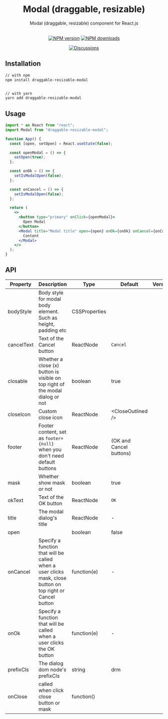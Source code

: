 <h1 align="center">Modal (draggable, resizable) </h1>

<div align="center">
Modal (draggable, resizable) component for React.js
</div>
<br>
<div align="center">

[![NPM version][npm-image]][npm-url] [![NPM downloads][download-image]][download-url]

[![Discussions][discussions-image]][discussions-url]

[npm-image]: http://img.shields.io/npm/v/modal-rc.svg?style=flat-square
[npm-url]: http://npmjs.org/package/modal-rc
[download-image]: https://img.shields.io/npm/dm/modal-rc.svg?style=flat-square
[download-url]: https://npmjs.org/package/modal-rc
[discussions-image]: https://img.shields.io/badge/discussions-on%20github-blue?style=flat-square
[discussions-url]: https://github.com/mrshukhratbek/modal-rc/discussions

</div>

## Installation

```sh
// with npm
npm install draggable-resizable-modal


// with yarn
yarn add draggable-resizable-modal

```

## Usage

```jsx
import * as React from "react";
import Modal from "draggable-resizable-modal";

function App() {
  const [open, setOpen] = React.useState(false);

  const openModal = () => {
    setOpen(true);
  };

  const onOk = () => {
    setIsModalOpen(false);
  };

  const onCancel = () => {
    setIsModalOpen(false);
  };

  return (
    <>
      <button type="primary" onClick={openModal}>
        Open Modal
      </button>
      <Modal title="Modal title" open={open} onOk={onOk} onCancel={onCancel}>
        Content
      </Modal>
    </>
  );
}
```

## API

| Property   | Description                                                                                                | Type          | Default                 | Version |
| ---------- | ---------------------------------------------------------------------------------------------------------- | ------------- | ----------------------- | ------- |
| bodyStyle  | Body style for modal body element. Such as height, padding etc                                             | CSSProperties |                         |         |
| cancelText | Text of the Cancel button                                                                                  | ReactNode     | `Cancel`                |         |
| closable   | Whether a close (x) button is visible on top right of the modal dialog or not                              | boolean       | true                    |         |
| closeIcon  | Custom close icon                                                                                          | ReactNode     | &lt;CloseOutlined />    |         |
| footer     | Footer content, set as `footer={null}` when you don't need default buttons                                 | ReactNode     | (OK and Cancel buttons) |         |
| mask       | Whether show mask or not                                                                                   | boolean       | true                    |         |
| okText     | Text of the OK button                                                                                      | ReactNode     | `OK`                    |         |
| title      | The modal dialog's title                                                                                   | ReactNode     | -                       |         |
| open       |                                                                                                            | boolean       | false                   |         |
| onCancel   | Specify a function that will be called when a user clicks mask, close button on top right or Cancel button | function(e)   | -                       |         |
| onOk       | Specify a function that will be called when a user clicks the OK button                                    | function(e)   | -                       |         |
| prefixCls  | The dialog dom node's prefixCls                                                                            | string        | drm                     |         |
| onClose    | called when click close button or mask                                                                     | function()    |                         |         |
